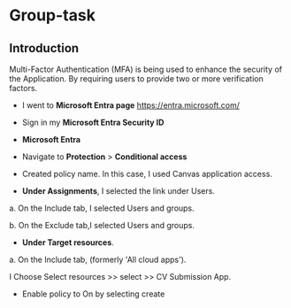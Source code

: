 # Group-task

## Introduction

Multi-Factor Authentication (MFA) is being used to enhance the security of the Application. By requiring users to provide two or more verification factors.

- I went to **Microsoft Entra page** https://entra.microsoft.com/

- Sign in my **Microsoft Entra Security ID**

- **Microsoft Entra**

- Navigate to **Protection** > **Conditional access**

- Created policy name. In this case, I used Canvas application access.

- **Under Assignments**, I selected the link under Users.

a. On the Include tab, I selected Users and groups.

b. On the Exclude tab,I selected Users and groups.

- **Under Target resources**.

a. On the Include tab, (formerly 'All cloud apps').

I Choose Select resources >> select >> CV Submission App.

- Enable policy to On by selecting create


